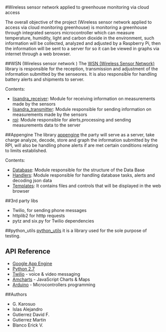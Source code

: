 #Wireless sensor network applied to greenhouse monitoring via cloud access

The overall objective of the project (Wireless sensor network applied to
access via cloud monitoring greenhouse) is monitoring a
greenhouse through integrated sensors microcontroller
which can measure temperature, humidity, light and carbon dioxide
in the environment, such information will be collected, analyzed and adjusted by a
Raspberry Pi, then the information will be sent to a server for
so it can be viewed in graphs via internet through
a web browser.


##WSN (Wireless sensor network )
The [WSN (Wireless Sensor Network)](https://github.com/david9106/IS-Repo-Equipo2/tree/master/WSN) library is responsible for the reception,
transmission and adjustment of the information submitted by the senseores.
It is also responsible for handling battery alerts and shipments to
server.

Contents:
* [lisandra_receiver](https://github.com/david9106/IS-Repo-Equipo2/tree/martin_branch/WSN/lisandra_receiver): Module for receiving information on measurements made by the sensors
* [lisandra_transmitter](https://github.com/david9106/IS-Repo-Equipo2/tree/martin_branch/WSN/lisandra_transmitter): Module responsible for sending information on measurements made by the sensors
* [rpi](https://github.com/david9106/IS-Repo-Equipo2/tree/master/WSN/rpi): Module responsible for alerts,processing and sending measurements data to the server

##Appengine
The library [appengine](https://github.com/david9106/IS-Repo-Equipo2/tree/master/appengine) the party will serve as a server, take charge
analyze, decode, store and graph the information submitted by the
RPI, will also be handling phone alerts if are met
certain conditions relating to limits established.

Contents:
* [Database](https://github.com/david9106/IS-Repo-Equipo2/tree/master/appengine/Database): Module responsible for the structure of the Data Base
* [Handlers](https://github.com/david9106/IS-Repo-Equipo2/tree/master/appengine/Handlers): Module responsible for handling database tasks, alerts and decoding json data
* [Templates](https://github.com/david9106/IS-Repo-Equipo2/tree/master/appengine/Templates): It contains files and controls that will be displayed in the web browser


##3rd party libs

* Twilio, for sending phone messages
* httplib2 for htttp requests
* pytz and six.py for Twilio dependencies


##python_utils
[python_utils](https://github.com/david9106/IS-Repo-Equipo2/tree/master/python_utils) it is a library used for the sole purpose of testing.



## API Reference
* [Google App Engine](https://cloud.google.com/appengine/docs)
* [Python 2.7](https://www.python.org/download/releases/2.7/)
* [Twilio](https://www.twilio.com/) - voice & video messaging
* [Amcharts](https://www.amcharts.com/) - JavaScript Charts & Maps
* [Arduino](https://www.arduino.cc/) - Microcontrollers programming
	
##Authors
 - G. Karosuo
 - Islas Alejandro
 - Gutierrez David F.
 - Gutierrez Martin
 - Blanco Erick V.